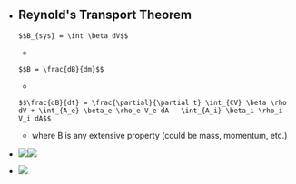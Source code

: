 - Reynold's Transport Theorem
    - 

      $$B_{sys} = \int \beta dV$$

      
    - 

      $$B = \frac{dB}{dm}$$

      
    - 

      $$\frac{dB}{dt} = \frac{\partial}{\partial t} \int_{CV} \beta \rho dV + \int_{A_e} \beta_e \rho_e V_e dA - \int_{A_i} \beta_i \rho_i V_i dA$$

      
    - where B is any extensive property (could be mass, momentum, etc.)
- ![](https://remnote-user-data.s3.amazonaws.com/-_Wt-0viQxRqtaD-CJs4yXWhCKURd5cphUJO9c2LB33RxzLnZ2XjSbxMPAaMwOA7QWM67rnrsgWN4tOIWyYySB44vdsVksK4ySPcmrkPWzI3nRlyESuelndpyLtTqM5v.png)![](https://remnote-user-data.s3.amazonaws.com/Obi4RxEv0-RjVyXAKVOYlytbg20u5kqe-qi4AsNFGuEPO4p3ulU9t6tVADuUiy332yr1wCpBhFcoswRyk6dnlSGncxAipAnaOf0HGBTJ6lPsagAKueNw-uM2A8nxMl6P.png)
- ![](https://remnote-user-data.s3.amazonaws.com/pfILqW30M2tAFp5lCm71d8LgZG5qsmUrpuHW5iuQVOcBOAwxFfhuPT-MUbGYaoPVXGLJ1IUpnLESxQyUTxqBsDUC31VzGrp1R3LPBkzzbzb3jsUriq5mJlt1ROhvt5I_.png) 
